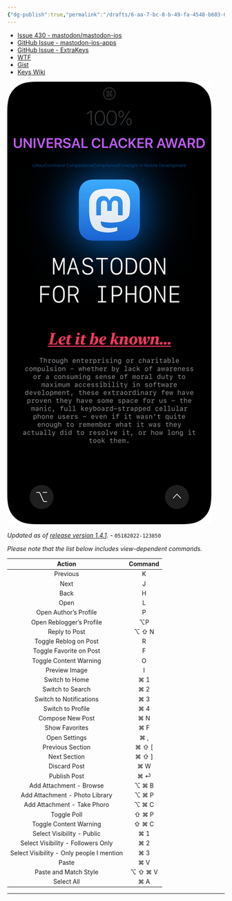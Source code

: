 ```yaml
---
{"dg-publish":true,"permalink":"/drafts/6-aa-7-bc-8-b-49-fa-4548-b603-0-dc-31-c5-a15-d4/","dgHomeLink":true,"dgPassFrontmatter":false}
---
```


- [Issue 430 - mastodon/mastodon-ios](https://github.com/mastodon/mastodon-ios/pull/430)
- [GitHub Issue - mastodon-ios-apps](https://github.com/extratone/mastodon-ios-apps/issues/3)
- [GitHub Issue - ExtraKeys](https://github.com/ExtraKeys/keys/issues/56)
- [WTF](https://davidblue.wtf/drafts/6AA7BC8B-49FA-4548-B603-0DC31C5A15D4.html)
- [Gist](https://gist.github.com/extratone/6d28fb175af592e9135955b0ff2ba576)
- [Keys Wiki](https://github.com/ExtraKeys/keys/wiki/Mastodon-for-iPhone-Keyboard-Shortcuts)

![Mastodon Universal Clacker Award](https://github.com/extratone/upgit/blob/main/images/954E27CC-F768-45A3-AE74-336A39B60C30.PNG?raw=true)

*Updated as of [release version 1.4.1](https://github.com/mastodon/mastodon-ios/commit/e4c38c70e29ea873b77312436845ddd7fc0ca7dd).* - `05182022-123850`

*Please note that the list below includes view-dependent commands.*

| **Action**                                    | **Command** |
|:-----------------------------------------:|:-------:|
| Previous                                  | K       |
| Next                                      | J       |
| Back                                      | H       |
| Open                                      | L       |
| Open Author’s Profile                     | P       |
| Open Reblogger’s Profile                  | ⌥P      |
| Reply to Post                             | ⌥ ⇧ N   |
| Toggle Reblog on Post                     | R       |
| Toggle Favorite on Post                   | F       |
| Toggle Content Warning                    | O       |
| Preview Image                             | I       |
| Switch to Home                            | ⌘ 1     |
| Switch to Search                          | ⌘ 2     |
| Switch to Notifications                   | ⌘ 3     |
| Switch to Profile                         | ⌘ 4     |
| Compose New Post                          | ⌘ N     |
| Show Favorites                            | ⌘ F     |
| Open Settings                             | ⌘ ,     |
| Previous Section                          | ⌘ ⇧ [   |
| Next Section                              | ⌘ ⇧ ]   |
| Discard Post                              | ⌘ W     |
| Publish Post                              | ⌘ ⏎     |
| Add Attachment - Browse                   | ⌥ ⌘ B   |
| Add Attachment - Photo Library            | ⌥ ⌘ P   |
| Add Attachment - Take Phoro               | ⌥ ⌘ C   |
| Toggle Poll                               | ⇧ ⌘ P   |
| Toggle Content Warning                    | ⇧ ⌘ C   |
| Select Visibility - Public                | ⌘ 1     |
| Select Visibility - Followers Only        | ⌘ 2     |
| Select Visibility - Only people I mention | ⌘ 3     |
| Paste                                     | ⌘ V     |
| Paste and Match Style                     | ⌥ ⇧ ⌘ V |
| Select All                                | ⌘ A     |

---

<script src="https://gist.github.com/extratone/6d28fb175af592e9135955b0ff2ba576.js"></script>